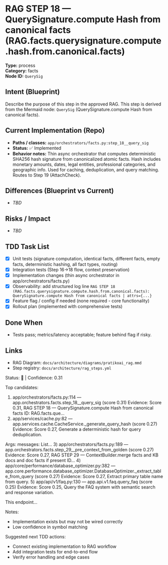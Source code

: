 # RAG STEP 18 — QuerySignature.compute Hash from canonical facts (RAG.facts.querysignature.compute.hash.from.canonical.facts)

**Type:** process  
**Category:** facts  
**Node ID:** `QuerySig`

## Intent (Blueprint)
Describe the purpose of this step in the approved RAG. This step is derived from the Mermaid node: `QuerySig` (QuerySignature.compute Hash from canonical facts).

## Current Implementation (Repo)
- **Paths / classes:** `app/orchestrators/facts.py:step_18__query_sig`
- **Status:** ✅ Implemented
- **Behavior notes:** Thin async orchestrator that computes deterministic SHA256 hash signature from canonicalized atomic facts. Hash includes monetary amounts, dates, legal entities, professional categories, and geographic info. Used for caching, deduplication, and query matching. Routes to Step 19 (AttachCheck).

## Differences (Blueprint vs Current)
- _TBD_

## Risks / Impact
- _TBD_

## TDD Task List
- [x] Unit tests (signature computation, identical facts, different facts, empty facts, deterministic hashing, all fact types, routing)
- [x] Integration tests (Step 16→18 flow, context preservation)
- [x] Implementation changes (thin async orchestrator in app/orchestrators/facts.py)
- [x] Observability: add structured log line
  `RAG STEP 18 (RAG.facts.querysignature.compute.hash.from.canonical.facts): QuerySignature.compute Hash from canonical facts | attrs={...}`
- [x] Feature flag / config if needed (none required - core functionality)
- [x] Rollout plan (implemented with comprehensive tests)

## Done When
- Tests pass; metrics/latency acceptable; feature behind flag if risky.

## Links
- RAG Diagram: `docs/architecture/diagrams/pratikoai_rag.mmd`
- Step registry: `docs/architecture/rag_steps.yml`


<!-- AUTO-AUDIT:BEGIN -->
Status: 🔌  |  Confidence: 0.31

Top candidates:
1) app/orchestrators/facts.py:114 — app.orchestrators.facts.step_18__query_sig (score 0.31)
   Evidence: Score 0.31, RAG STEP 18 — QuerySignature.compute Hash from canonical facts
ID: RAG.facts.que...
2) app/services/cache.py:82 — app.services.cache.CacheService._generate_query_hash (score 0.27)
   Evidence: Score 0.27, Generate a deterministic hash for query deduplication.

Args:
    messages: List...
3) app/orchestrators/facts.py:189 — app.orchestrators.facts.step_29__pre_context_from_golden (score 0.27)
   Evidence: Score 0.27, RAG STEP 29 — ContextBuilder.merge facts and KB docs and doc facts if present
ID...
4) app/core/performance/database_optimizer.py:382 — app.core.performance.database_optimizer.DatabaseOptimizer._extract_table_from_query (score 0.27)
   Evidence: Score 0.27, Extract primary table name from query.
5) app/api/v1/faq.py:130 — app.api.v1.faq.query_faq (score 0.25)
   Evidence: Score 0.25, Query the FAQ system with semantic search and response variation.

This endpoint...

Notes:
- Implementation exists but may not be wired correctly
- Low confidence in symbol matching

Suggested next TDD actions:
- Connect existing implementation to RAG workflow
- Add integration tests for end-to-end flow
- Verify error handling and edge cases
<!-- AUTO-AUDIT:END -->